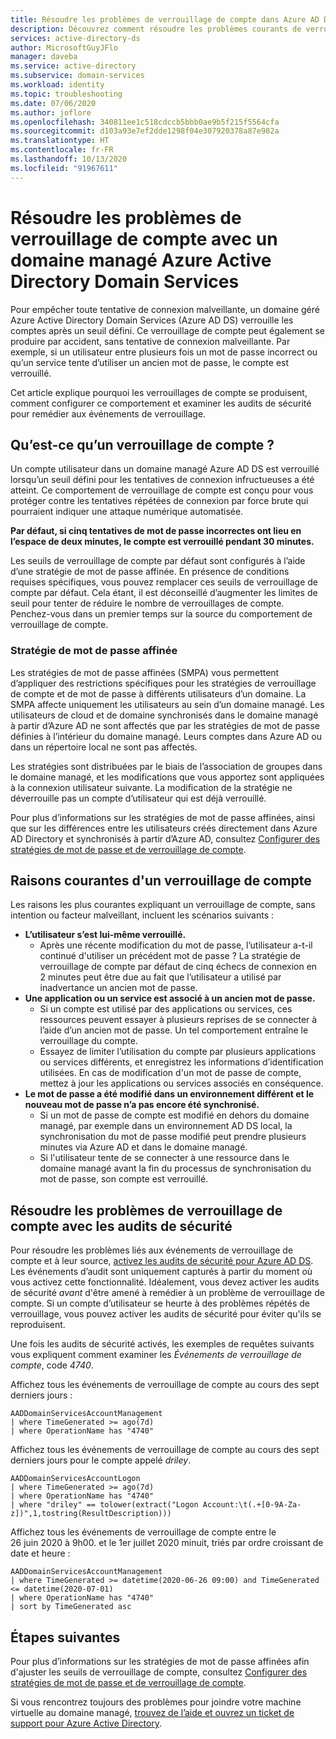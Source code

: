 ```yaml
---
title: Résoudre les problèmes de verrouillage de compte dans Azure AD Domain Services | Microsoft Docs
description: Découvrez comment résoudre les problèmes courants de verrouillage de compte dans Azure Active Directory Domain Services.
services: active-directory-ds
author: MicrosoftGuyJFlo
manager: daveba
ms.service: active-directory
ms.subservice: domain-services
ms.workload: identity
ms.topic: troubleshooting
ms.date: 07/06/2020
ms.author: joflore
ms.openlocfilehash: 340811ee1c518cdccb5bbb0ae9b5f215f5564cfa
ms.sourcegitcommit: d103a93e7ef2dde1298f04e307920378a87e982a
ms.translationtype: HT
ms.contentlocale: fr-FR
ms.lasthandoff: 10/13/2020
ms.locfileid: "91967611"
---
```

# <a name="troubleshoot-account-lockout-problems-with-an-azure-active-directory-domain-services-managed-domain"></a>Résoudre les problèmes de verrouillage de compte avec un domaine managé Azure Active Directory Domain Services

Pour empêcher toute tentative de connexion malveillante, un domaine géré Azure Active Directory Domain Services (Azure AD DS) verrouille les comptes après un seuil défini. Ce verrouillage de compte peut également se produire par accident, sans tentative de connexion malveillante. Par exemple, si un utilisateur entre plusieurs fois un mot de passe incorrect ou qu’un service tente d’utiliser un ancien mot de passe, le compte est verrouillé.

Cet article explique pourquoi les verrouillages de compte se produisent, comment configurer ce comportement et examiner les audits de sécurité pour remédier aux événements de verrouillage.

## <a name="what-is-an-account-lockout"></a>Qu’est-ce qu’un verrouillage de compte ?

Un compte utilisateur dans un domaine managé Azure AD DS est verrouillé lorsqu’un seuil défini pour les tentatives de connexion infructueuses a été atteint. Ce comportement de verrouillage de compte est conçu pour vous protéger contre les tentatives répétées de connexion par force brute qui pourraient indiquer une attaque numérique automatisée.

**Par défaut, si cinq tentatives de mot de passe incorrectes ont lieu en l’espace de deux minutes, le compte est verrouillé pendant 30 minutes.**

Les seuils de verrouillage de compte par défaut sont configurés à l’aide d’une stratégie de mot de passe affinée. En présence de conditions requises spécifiques, vous pouvez remplacer ces seuils de verrouillage de compte par défaut. Cela étant, il est déconseillé d’augmenter les limites de seuil pour tenter de réduire le nombre de verrouillages de compte. Penchez-vous dans un premier temps sur la source du comportement de verrouillage de compte.

### <a name="fine-grained-password-policy"></a>Stratégie de mot de passe affinée

Les stratégies de mot de passe affinées (SMPA) vous permettent d’appliquer des restrictions spécifiques pour les stratégies de verrouillage de compte et de mot de passe à différents utilisateurs d’un domaine. La SMPA affecte uniquement les utilisateurs au sein d’un domaine managé. Les utilisateurs de cloud et de domaine synchronisés dans le domaine managé à partir d’Azure AD ne sont affectés que par les stratégies de mot de passe définies à l’intérieur du domaine managé. Leurs comptes dans Azure AD ou dans un répertoire local ne sont pas affectés.

Les stratégies sont distribuées par le biais de l’association de groupes dans le domaine managé, et les modifications que vous apportez sont appliquées à la connexion utilisateur suivante. La modification de la stratégie ne déverrouille pas un compte d’utilisateur qui est déjà verrouillé.

Pour plus d’informations sur les stratégies de mot de passe affinées, ainsi que sur les différences entre les utilisateurs créés directement dans Azure AD Directory et synchronisés à partir d’Azure AD, consultez [Configurer des stratégies de mot de passe et de verrouillage de compte][configure-fgpp].

## <a name="common-account-lockout-reasons"></a>Raisons courantes d'un verrouillage de compte

Les raisons les plus courantes expliquant un verrouillage de compte, sans intention ou facteur malveillant, incluent les scénarios suivants :

* **L’utilisateur s’est lui-même verrouillé.**
    * Après une récente modification du mot de passe, l’utilisateur a-t-il continué d'utiliser un précédent mot de passe ? La stratégie de verrouillage de compte par défaut de cinq échecs de connexion en 2 minutes peut être due au fait que l’utilisateur a utilisé par inadvertance un ancien mot de passe.
* **Une application ou un service est associé à un ancien mot de passe.**
    * Si un compte est utilisé par des applications ou services, ces ressources peuvent essayer à plusieurs reprises de se connecter à l’aide d’un ancien mot de passe. Un tel comportement entraîne le verrouillage du compte.
    * Essayez de limiter l’utilisation du compte par plusieurs applications ou services différents, et enregistrez les informations d’identification utilisées. En cas de modification d'un mot de passe de compte, mettez à jour les applications ou services associés en conséquence.
* **Le mot de passe a été modifié dans un environnement différent et le nouveau mot de passe n’a pas encore été synchronisé.**
    * Si un mot de passe de compte est modifié en dehors du domaine managé, par exemple dans un environnement AD DS local, la synchronisation du mot de passe modifié peut prendre plusieurs minutes via Azure AD et dans le domaine managé.
    * Si l'utilisateur tente de se connecter à une ressource dans le domaine managé avant la fin du processus de synchronisation du mot de passe, son compte est verrouillé.

## <a name="troubleshoot-account-lockouts-with-security-audits"></a>Résoudre les problèmes de verrouillage de compte avec les audits de sécurité

Pour résoudre les problèmes liés aux événements de verrouillage de compte et à leur source, [activez les audits de sécurité pour Azure AD DS][security-audit-events]. Les événements d’audit sont uniquement capturés à partir du moment où vous activez cette fonctionnalité. Idéalement, vous devez activer les audits de sécurité *avant* d'être amené à remédier à un problème de verrouillage de compte. Si un compte d’utilisateur se heurte à des problèmes répétés de verrouillage, vous pouvez activer les audits de sécurité pour éviter qu'ils se reproduisent.

Une fois les audits de sécurité activés, les exemples de requêtes suivants vous expliquent comment examiner les *Événements de verrouillage de compte*, code *4740*.

Affichez tous les événements de verrouillage de compte au cours des sept derniers jours :

```Kusto
AADDomainServicesAccountManagement
| where TimeGenerated >= ago(7d)
| where OperationName has "4740"
```

Affichez tous les événements de verrouillage de compte au cours des sept derniers jours pour le compte appelé *driley*.

```Kusto
AADDomainServicesAccountLogon
| where TimeGenerated >= ago(7d)
| where OperationName has "4740"
| where "driley" == tolower(extract("Logon Account:\t(.+[0-9A-Za-z])",1,tostring(ResultDescription)))
```

Affichez tous les événements de verrouillage de compte entre le 26 juin 2020 à 9h00. et le 1er juillet 2020 minuit, triés par ordre croissant de date et heure :

```Kusto
AADDomainServicesAccountManagement
| where TimeGenerated >= datetime(2020-06-26 09:00) and TimeGenerated <= datetime(2020-07-01)
| where OperationName has "4740"
| sort by TimeGenerated asc
```

## <a name="next-steps"></a>Étapes suivantes

Pour plus d’informations sur les stratégies de mot de passe affinées afin d'ajuster les seuils de verrouillage de compte, consultez [Configurer des stratégies de mot de passe et de verrouillage de compte][configure-fgpp].

Si vous rencontrez toujours des problèmes pour joindre votre machine virtuelle au domaine managé, [trouvez de l’aide et ouvrez un ticket de support pour Azure Active Directory][azure-ad-support].

<!-- INTERNAL LINKS -->
[configure-fgpp]: password-policy.md
[security-audit-events]: security-audit-events.md
[azure-ad-support]: ../active-directory/fundamentals/active-directory-troubleshooting-support-howto.md
